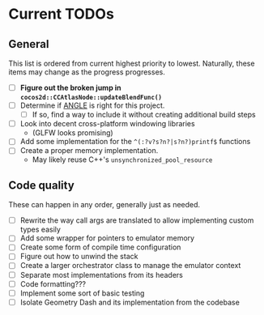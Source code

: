 # Current TODOs

## General

This list is ordered from current highest priority to lowest.
Naturally, these items may change as the progress progresses.

- [ ] **Figure out the broken jump in `cocos2d::CCAtlasNode::updateBlendFunc()`**
- [ ] Determine if [ANGLE](https://github.com/google/angle) is right for this project.
  - [ ] If so, find a way to include it without creating additional build steps
- [ ] Look into decent cross-platform windowing libraries
  - (GLFW looks promising)
- [ ] Add some implementation for the `^(:?v?s?n?|s?n?)printf$` functions
- [ ] Create a proper memory implementation.
  - May likely reuse C++'s `unsynchronized_pool_resource`

## Code quality

These can happen in any order, generally just as needed.

- [ ] Rewrite the way call args are translated to allow implementing custom types easily
- [ ] Add some wrapper for pointers to emulator memory
- [ ] Create some form of compile time configuration
- [ ] Figure out how to unwind the stack
- [ ] Create a larger orchestrator class to manage the emulator context
- [ ] Separate most implementations from its headers
- [ ] Code formatting???
- [ ] Implement some sort of basic testing
- [ ] Isolate Geometry Dash and its implementation from the codebase
